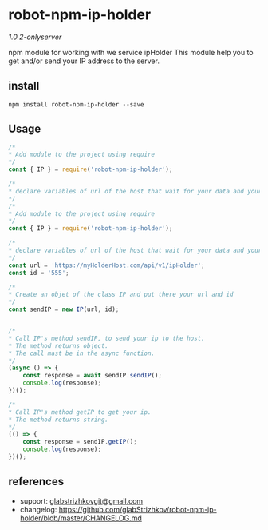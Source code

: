 # robot-npm-ip-holder 
*1.0.2-onlyserver*

npm module for working with we service ipHolder
This module help you to get and/or send your IP address to the server.

## install
```shell
npm install robot-npm-ip-holder --save
```

## Usage
```js
/*
* Add module to the project using require
*/
const { IP } = require('robot-npm-ip-holder');

/*
* declare variables of url of the host that wait for your data and your device id
*/
/*
* Add module to the project using require
*/
const { IP } = require('robot-npm-ip-holder');

/*
* declare variables of url of the host that wait for your data and your device id
*/
const url = 'https://myHolderHost.com/api/v1/ipHolder';
const id = '555';

/*
* Create an objet of the class IP and put there your url and id
*/
const sendIP = new IP(url, id);


/*
* Call IP's method sendIP, to send your ip to the host.
* The method returns object.
* The call mast be in the async function.
*/
(async () => {
    const response = await sendIP.sendIP();
    console.log(response);
})();

/*
* Call IP's method getIP to get your ip.
* The method returns string.
*/
(() => {
    const response = sendIP.getIP();
    console.log(response);
})();
```

## references
* support: glabstrizhkovgit@gmail.com
* changelog: https://github.com/glabStrizhkov/robot-npm-ip-holder/blob/master/CHANGELOG.md

